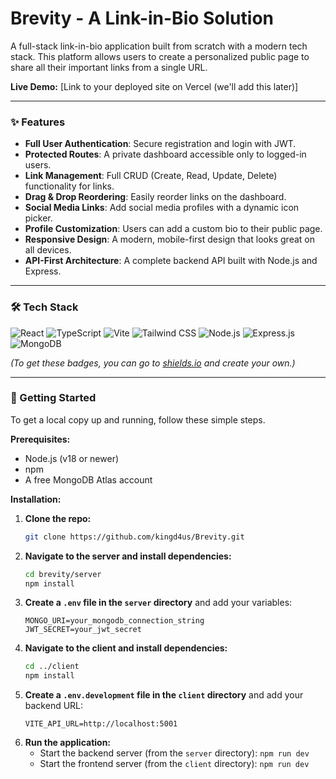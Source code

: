 # Brevity - A Link-in-Bio Solution

A full-stack link-in-bio application built from scratch with a modern tech stack. This platform allows users to create a personalized public page to share all their important links from a single URL.

**Live Demo:** [Link to your deployed site on Vercel (we'll add this later)]

---

### ✨ Features

- **Full User Authentication**: Secure registration and login with JWT.
- **Protected Routes**: A private dashboard accessible only to logged-in users.
- **Link Management**: Full CRUD (Create, Read, Update, Delete) functionality for links.
- **Drag & Drop Reordering**: Easily reorder links on the dashboard.
- **Social Media Links**: Add social media profiles with a dynamic icon picker.
- **Profile Customization**: Users can add a custom bio to their public page.
- **Responsive Design**: A modern, mobile-first design that looks great on all devices.
- **API-First Architecture**: A complete backend API built with Node.js and Express.

---

### 🛠️ Tech Stack

![React](https://img.shields.io/badge/React-20232A?style=for-the-badge&logo=react&logoColor=61DAFB)
![TypeScript](https://img.shields.io/badge/TypeScript-007ACC?style=for-the-badge&logo=typescript&logoColor=white)
![Vite](https://img.shields.io/badge/Vite-646CFF?style=for-the-badge&logo=vite&logoColor=white)
![Tailwind CSS](https://img.shields.io/badge/Tailwind_CSS-38B2AC?style=for-the-badge&logo=tailwind-css&logoColor=white)
![Node.js](https://img.shields.io/badge/Node.js-339933?style=for-the-badge&logo=nodedotjs&logoColor=white)
![Express.js](https://img.shields.io/badge/Express.js-000000?style=for-the-badge&logo=express&logoColor=white)
![MongoDB](https://img.shields.io/badge/MongoDB-4EA94B?style=for-the-badge&logo=mongodb&logoColor=white)

*(To get these badges, you can go to [shields.io](https://shields.io/) and create your own.)*

---

### 🚀 Getting Started

To get a local copy up and running, follow these simple steps.

**Prerequisites:**
* Node.js (v18 or newer)
* npm
* A free MongoDB Atlas account

**Installation:**

1.  **Clone the repo:**
    ```sh
    git clone https://github.com/kingd4us/Brevity.git
    ```
2.  **Navigate to the server and install dependencies:**
    ```sh
    cd brevity/server
    npm install
    ```
3.  **Create a `.env` file in the `server` directory** and add your variables:
    ```
    MONGO_URI=your_mongodb_connection_string
    JWT_SECRET=your_jwt_secret
    ```
4.  **Navigate to the client and install dependencies:**
    ```sh
    cd ../client
    npm install
    ```
5.  **Create a `.env.development` file in the `client` directory** and add your backend URL:
    ```
    VITE_API_URL=http://localhost:5001
    ```
6.  **Run the application:**
    * Start the backend server (from the `server` directory): `npm run dev`
    * Start the frontend server (from the `client` directory): `npm run dev`